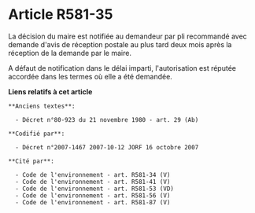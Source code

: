# Article R581-35

La décision du maire est notifiée au demandeur par pli recommandé avec demande d'avis de réception postale au plus tard deux
mois après la réception de la demande par le maire.

A défaut de notification dans le délai imparti, l'autorisation est réputée accordée dans les termes où elle a été demandée.

**Liens relatifs à cet article**

	**Anciens textes**:

	  - Décret n°80-923 du 21 novembre 1980 - art. 29 (Ab)

	**Codifié par**:

	  - Décret n°2007-1467 2007-10-12 JORF 16 octobre 2007

	**Cité par**:

	  - Code de l'environnement - art. R581-34 (V)
	  - Code de l'environnement - art. R581-41 (V)
	  - Code de l'environnement - art. R581-53 (VD)
	  - Code de l'environnement - art. R581-56 (V)
	  - Code de l'environnement - art. R581-87 (V)
